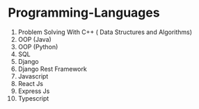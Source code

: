 # Programming-Languages

<ol>
  <li>
    <a>Problem Solving With C++ ( Data Structures and Algorithms)</a>
  </li>
  <li>
    <a>OOP (Java) </a>
  </li>
  <li>
    <a>OOP (Python)</a>
  </li>
  <li>
    <a>SQL</a>
  </li>
  <li>
    <a>Django</a>
  </li>
  <li>
    <a>Django Rest Framework</a>
  </li>
  <li>
    <a>Javascript</a>
  </li>
  <li>
    <a>React Js</a>
  </li>
  <li>
    <a>Express Js</a>
  </li>
  <li>
    <a>
      Typescript
    </a>
  </li>
</ol>
